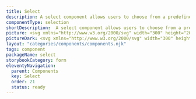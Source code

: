 ```yaml
---
title: Select
description: A select component allows users to choose from a predefined list of options. You can click or tap on it, and it reveals a list of options and you can select the option that aligns with your preference. 
componentType: selection
shortDescription:  A select component allows users to choose from a predefined list of options.
picture: <svg xmlns="http://www.w3.org/2000/svg" width="300" height="200" fill="none" aria-labelledby="selectTitle selectDesc" role="img"><title id="selectTitle">Illustration of select component.</title><desc id="selectDesc">An illustrated select component representing select component card.</desc><path fill="#36F" fill-opacity=".04" d="M256.864 78H43.136c-.628 0-1.136.74-1.136 1.651v40.698c0 .912.508 1.651 1.136 1.651h213.728c.627 0 1.136-.739 1.136-1.651V79.651c0-.912-.509-1.651-1.136-1.651Z"/><path stroke="#36F" stroke-width="2" d="M256.864 78H43.136c-.628 0-1.136.74-1.136 1.651v40.698c0 .912.508 1.651 1.136 1.651h213.728c.627 0 1.136-.739 1.136-1.651V79.651c0-.912-.509-1.651-1.136-1.651Z"/><path fill="#222" d="M61.23 107.024c-1.02 0-1.93-.261-2.727-.784-.784-.523-1.4-1.264-1.85-2.223-.435-.959-.653-2.092-.653-3.4 0-1.308.218-2.428.654-3.362.448-.947 1.065-1.67 1.85-2.167.796-.51 1.705-.766 2.726-.766 1.034 0 1.943.255 2.728.766.784.498 1.4 1.22 1.849 2.167.448.934.672 2.055.672 3.362 0 1.308-.224 2.441-.672 3.4-.448.959-1.065 1.7-1.85 2.223-.784.523-1.693.784-2.727.784Zm0-1.363c.735 0 1.37-.206 1.906-.617.548-.423.971-1.008 1.27-1.756.299-.759.448-1.65.448-2.671 0-1.52-.33-2.721-.99-3.605-.66-.884-1.538-1.326-2.634-1.326-1.095 0-1.973.442-2.633 1.326-.66.884-.99 2.086-.99 3.605 0 1.021.149 1.912.448 2.671.299.748.722 1.333 1.27 1.756.548.411 1.183.617 1.905.617ZM68.965 110.63V97.722h1.27l.131 1.046h.056a7.03 7.03 0 0 1 1.345-.897 3.427 3.427 0 0 1 1.55-.373c1.171 0 2.062.423 2.672 1.27.61.834.915 1.955.915 3.362 0 1.021-.187 1.899-.56 2.634-.361.735-.84 1.295-1.439 1.681a3.423 3.423 0 0 1-1.924.579c-.423 0-.846-.093-1.27-.28a6.514 6.514 0 0 1-1.251-.766l.037 1.588v3.064h-1.532Zm3.755-4.895c.747 0 1.363-.317 1.85-.952.497-.648.746-1.532.746-2.653 0-.996-.187-1.799-.56-2.41-.361-.622-.972-.934-1.83-.934-.387 0-.78.106-1.178.318-.386.212-.803.517-1.251.915v4.764c.41.348.81.597 1.195.747.386.137.729.205 1.028.205ZM81.875 107.024c-.972 0-1.65-.28-2.037-.84-.373-.561-.56-1.289-.56-2.186v-5.025h-1.345v-1.158l1.42-.093.187-2.54h1.288v2.54h2.448v1.251h-2.447v5.044c0 .56.1.996.298 1.307.212.299.58.449 1.103.449.161 0 .336-.025.522-.075l.505-.168.299 1.158c-.25.087-.523.162-.822.224a3.38 3.38 0 0 1-.86.112ZM85.328 106.8v-9.078h1.532v9.078h-1.532Zm.785-10.946c-.299 0-.548-.088-.747-.262-.187-.187-.28-.436-.28-.747 0-.299.093-.542.28-.729.199-.186.448-.28.747-.28s.542.094.728.28c.2.187.3.43.3.729 0 .311-.1.56-.3.747-.186.174-.43.262-.728.262ZM93.456 107.024a4.078 4.078 0 0 1-2.074-.56c-.635-.374-1.151-.915-1.55-1.625-.386-.71-.58-1.563-.58-2.559 0-1.022.194-1.887.58-2.597.399-.71.915-1.252 1.55-1.625a4.083 4.083 0 0 1 2.074-.56c.747 0 1.438.186 2.073.56.636.373 1.146.915 1.532 1.625.399.71.598 1.575.598 2.597 0 .996-.2 1.849-.598 2.559-.386.71-.897 1.251-1.532 1.625a4.013 4.013 0 0 1-2.073.56Zm0-1.27c.784 0 1.413-.317 1.887-.953.485-.647.728-1.488.728-2.521 0-1.046-.243-1.893-.728-2.54-.474-.648-1.103-.972-1.887-.972-.772 0-1.401.323-1.887.971-.486.648-.728 1.495-.728 2.541 0 1.033.243 1.874.728 2.521.486.636 1.115.953 1.887.953ZM100.05 106.8v-9.078h1.27l.131 1.307h.056a6.95 6.95 0 0 1 1.382-1.083c.486-.299 1.04-.448 1.663-.448.959 0 1.656.305 2.092.915.448.598.672 1.476.672 2.634v5.753h-1.531v-5.548c0-.847-.137-1.463-.411-1.85-.274-.385-.71-.578-1.308-.578-.461 0-.878.118-1.252.355-.361.236-.772.585-1.232 1.046v6.575h-1.532ZM116.396 106.8l-3.923-12.254h1.663l1.961 6.613c.224.722.417 1.401.579 2.036.175.623.38 1.295.617 2.017h.074c.225-.722.424-1.394.598-2.017.175-.635.368-1.314.579-2.036l1.962-6.613h1.587l-3.885 12.254h-1.812ZM125.291 107.024c-.759 0-1.395-.224-1.905-.672-.498-.461-.747-1.096-.747-1.906 0-.996.442-1.755 1.326-2.278.897-.536 2.31-.91 4.24-1.121 0-.386-.056-.754-.168-1.102a1.576 1.576 0 0 0-.56-.841c-.262-.224-.642-.336-1.14-.336-.523 0-1.015.1-1.475.299-.461.199-.872.423-1.233.672l-.598-1.065c.423-.274.94-.535 1.55-.784a5.162 5.162 0 0 1 2.018-.392c1.108 0 1.911.342 2.41 1.027.498.672.747 1.575.747 2.709v5.566h-1.27l-.131-1.083h-.056a7.808 7.808 0 0 1-1.401.915 3.4 3.4 0 0 1-1.607.392Zm.449-1.233a2.52 2.52 0 0 0 1.232-.317 6.914 6.914 0 0 0 1.233-.897v-2.522c-1.507.187-2.565.467-3.175.841-.598.374-.897.853-.897 1.438 0 .511.156.885.467 1.121.311.224.691.336 1.14.336ZM134.237 107.024c-.573 0-.99-.174-1.251-.523-.249-.361-.374-.871-.374-1.531V93.5h1.532v11.582c0 .236.043.411.131.523a.389.389 0 0 0 .298.149h.131c.05-.012.119-.025.206-.037l.205 1.158c-.099.05-.218.087-.355.112a3.004 3.004 0 0 1-.523.037ZM140.026 107.024c-.959 0-1.663-.299-2.111-.896-.448-.611-.672-1.495-.672-2.653v-5.753h1.55v5.548c0 .846.131 1.463.392 1.849.274.386.71.579 1.308.579.473 0 .89-.118 1.251-.355.374-.249.773-.641 1.196-1.177v-6.444h1.532v9.078h-1.271l-.13-1.42h-.056a5.957 5.957 0 0 1-1.345 1.196c-.474.299-1.021.448-1.644.448ZM151.214 107.024a4.392 4.392 0 0 1-2.204-.56 4.158 4.158 0 0 1-1.569-1.644c-.386-.71-.579-1.557-.579-2.54 0-.997.193-1.85.579-2.56.398-.71.909-1.257 1.532-1.643a3.662 3.662 0 0 1 1.961-.58c1.158 0 2.049.387 2.671 1.159.635.772.953 1.805.953 3.101 0 .161-.006.323-.019.485 0 .15-.012.28-.037.393h-6.127c.062.958.361 1.724.896 2.297.548.573 1.258.859 2.13.859.436 0 .834-.062 1.195-.186a5.657 5.657 0 0 0 1.065-.523l.542 1.008a6.94 6.94 0 0 1-1.326.654c-.486.187-1.04.28-1.663.28Zm-2.858-5.492h4.857c0-.921-.199-1.618-.598-2.092-.386-.485-.934-.728-1.644-.728-.635 0-1.208.249-1.718.747-.498.486-.797 1.177-.897 2.073ZM234.308 105.688l-7.996-7.992c-.416-.374-.416-.999 0-1.415.376-.375 1-.375 1.416 0l7.288 7.326 7.287-7.284c.375-.417.999-.417 1.416 0a.98.98 0 0 1 0 1.373l-8.037 7.992a.912.912 0 0 1-1.374 0Z"/></svg>
pictureDark: <svg xmlns="http://www.w3.org/2000/svg" width="300" height="200" fill="none" aria-labelledby="selectDarkTitle selectDarkDesc" role="img"><title id="selectDarkTitle">Illustration of select component.</title><desc id="selectDarkDesc">An illustrated select component representing select component card.</desc><path fill="#36F" fill-opacity=".08" d="M256.864 78H43.136c-.628 0-1.136.74-1.136 1.651v40.698c0 .912.508 1.651 1.136 1.651h213.728c.627 0 1.136-.739 1.136-1.651V79.651c0-.912-.509-1.651-1.136-1.651Z"/><path stroke="#5985FF" stroke-width="2" d="M256.864 78H43.136c-.628 0-1.136.74-1.136 1.651v40.698c0 .912.508 1.651 1.136 1.651h213.728c.627 0 1.136-.739 1.136-1.651V79.651c0-.912-.509-1.651-1.136-1.651Z"/><path fill="#F4F4F4" d="M61.23 107.024c-1.02 0-1.93-.261-2.727-.784-.784-.523-1.4-1.264-1.85-2.223-.435-.959-.653-2.092-.653-3.4 0-1.308.218-2.428.654-3.362.448-.947 1.065-1.67 1.85-2.167.796-.51 1.705-.766 2.726-.766 1.034 0 1.943.255 2.728.766.784.498 1.4 1.22 1.849 2.167.448.934.672 2.055.672 3.362 0 1.308-.224 2.441-.672 3.4-.448.959-1.065 1.7-1.85 2.223-.784.523-1.693.784-2.727.784Zm0-1.363c.735 0 1.37-.206 1.906-.617.548-.423.971-1.008 1.27-1.756.299-.759.448-1.65.448-2.671 0-1.52-.33-2.721-.99-3.605-.66-.884-1.538-1.326-2.634-1.326-1.095 0-1.973.442-2.633 1.326-.66.884-.99 2.086-.99 3.605 0 1.021.149 1.912.448 2.671.299.748.722 1.333 1.27 1.756.548.411 1.183.617 1.905.617ZM68.965 110.63V97.722h1.27l.131 1.046h.056a7.03 7.03 0 0 1 1.345-.897 3.427 3.427 0 0 1 1.55-.373c1.171 0 2.062.423 2.672 1.27.61.834.915 1.955.915 3.362 0 1.021-.187 1.899-.56 2.634-.361.735-.84 1.295-1.439 1.681a3.423 3.423 0 0 1-1.924.579c-.423 0-.846-.093-1.27-.28a6.514 6.514 0 0 1-1.251-.766l.037 1.588v3.064h-1.532Zm3.755-4.895c.747 0 1.363-.317 1.85-.952.497-.648.746-1.532.746-2.653 0-.996-.187-1.799-.56-2.41-.361-.622-.972-.934-1.83-.934-.387 0-.78.106-1.178.318-.386.212-.803.517-1.251.915v4.764c.41.348.81.597 1.195.747.386.137.729.205 1.028.205ZM81.875 107.024c-.972 0-1.65-.28-2.037-.84-.373-.561-.56-1.289-.56-2.186v-5.025h-1.345v-1.158l1.42-.093.187-2.54h1.288v2.54h2.448v1.251h-2.447v5.044c0 .56.1.996.298 1.307.212.299.58.449 1.103.449.161 0 .336-.025.522-.075l.505-.168.299 1.158c-.25.087-.523.162-.822.224a3.38 3.38 0 0 1-.86.112ZM85.328 106.8v-9.078h1.532v9.078h-1.532Zm.785-10.946c-.299 0-.548-.088-.747-.262-.187-.187-.28-.436-.28-.747 0-.299.093-.542.28-.729.199-.186.448-.28.747-.28s.542.094.728.28c.2.187.3.43.3.729 0 .311-.1.56-.3.747-.186.174-.43.262-.728.262ZM93.456 107.024a4.078 4.078 0 0 1-2.074-.56c-.635-.374-1.151-.915-1.55-1.625-.386-.71-.58-1.563-.58-2.559 0-1.022.194-1.887.58-2.597.399-.71.915-1.252 1.55-1.625a4.083 4.083 0 0 1 2.074-.56c.747 0 1.438.186 2.073.56.636.373 1.146.915 1.532 1.625.399.71.598 1.575.598 2.597 0 .996-.2 1.849-.598 2.559-.386.71-.897 1.251-1.532 1.625a4.013 4.013 0 0 1-2.073.56Zm0-1.27c.784 0 1.413-.317 1.887-.953.485-.647.728-1.488.728-2.521 0-1.046-.243-1.893-.728-2.54-.474-.648-1.103-.972-1.887-.972-.772 0-1.401.323-1.887.971-.486.648-.728 1.495-.728 2.541 0 1.033.243 1.874.728 2.521.486.636 1.115.953 1.887.953ZM100.05 106.8v-9.078h1.27l.131 1.307h.056a6.95 6.95 0 0 1 1.382-1.083c.486-.299 1.04-.448 1.663-.448.959 0 1.656.305 2.092.915.448.598.672 1.476.672 2.634v5.753h-1.531v-5.548c0-.847-.137-1.463-.411-1.85-.274-.385-.71-.578-1.308-.578-.461 0-.878.118-1.252.355-.361.236-.772.585-1.232 1.046v6.575h-1.532ZM116.396 106.8l-3.923-12.254h1.663l1.961 6.613c.224.722.417 1.401.579 2.036.175.623.38 1.295.617 2.017h.074c.225-.722.424-1.394.598-2.017.175-.635.368-1.314.579-2.036l1.962-6.613h1.587l-3.885 12.254h-1.812ZM125.291 107.024c-.759 0-1.395-.224-1.905-.672-.498-.461-.747-1.096-.747-1.906 0-.996.442-1.755 1.326-2.278.897-.536 2.31-.91 4.24-1.121 0-.386-.056-.754-.168-1.102a1.576 1.576 0 0 0-.56-.841c-.262-.224-.642-.336-1.14-.336-.523 0-1.015.1-1.475.299-.461.199-.872.423-1.233.672l-.598-1.065c.423-.274.94-.535 1.55-.784a5.162 5.162 0 0 1 2.018-.392c1.108 0 1.911.342 2.41 1.027.498.672.747 1.575.747 2.709v5.566h-1.27l-.131-1.083h-.056a7.808 7.808 0 0 1-1.401.915 3.4 3.4 0 0 1-1.607.392Zm.449-1.233a2.52 2.52 0 0 0 1.232-.317 6.914 6.914 0 0 0 1.233-.897v-2.522c-1.507.187-2.565.467-3.175.841-.598.374-.897.853-.897 1.438 0 .511.156.885.467 1.121.311.224.691.336 1.14.336ZM134.237 107.024c-.573 0-.99-.174-1.251-.523-.249-.361-.374-.871-.374-1.531V93.5h1.532v11.582c0 .236.043.411.131.523a.389.389 0 0 0 .298.149h.131c.05-.012.119-.025.206-.037l.205 1.158c-.099.05-.218.087-.355.112a3.004 3.004 0 0 1-.523.037ZM140.026 107.024c-.959 0-1.663-.299-2.111-.896-.448-.611-.672-1.495-.672-2.653v-5.753h1.55v5.548c0 .846.131 1.463.392 1.849.274.386.71.579 1.308.579.473 0 .89-.118 1.251-.355.374-.249.773-.641 1.196-1.177v-6.444h1.532v9.078h-1.271l-.13-1.42h-.056a5.957 5.957 0 0 1-1.345 1.196c-.474.299-1.021.448-1.644.448ZM151.214 107.024a4.392 4.392 0 0 1-2.204-.56 4.158 4.158 0 0 1-1.569-1.644c-.386-.71-.579-1.557-.579-2.54 0-.997.193-1.85.579-2.56.398-.71.909-1.257 1.532-1.643a3.662 3.662 0 0 1 1.961-.58c1.158 0 2.049.387 2.671 1.159.635.772.953 1.805.953 3.101 0 .161-.006.323-.019.485 0 .15-.012.28-.037.393h-6.127c.062.958.361 1.724.896 2.297.548.573 1.258.859 2.13.859.436 0 .834-.062 1.195-.186a5.657 5.657 0 0 0 1.065-.523l.542 1.008a6.94 6.94 0 0 1-1.326.654c-.486.187-1.04.28-1.663.28Zm-2.858-5.492h4.857c0-.921-.199-1.618-.598-2.092-.386-.485-.934-.728-1.644-.728-.635 0-1.208.249-1.718.747-.498.486-.797 1.177-.897 2.073ZM234.308 105.688l-7.996-7.992c-.416-.374-.416-.999 0-1.415.376-.375 1-.375 1.416 0l7.288 7.326 7.287-7.284c.375-.417.999-.417 1.416 0a.98.98 0 0 1 0 1.373l-8.037 7.992a.912.912 0 0 1-1.374 0Z"/></svg>
layout: "categories/components/components.njk"
tags: component
packageName: select
storybookCategory: form
eleventyNavigation:
  parent: Components
  key: Select
  order: 21
  status: ready
---
```

